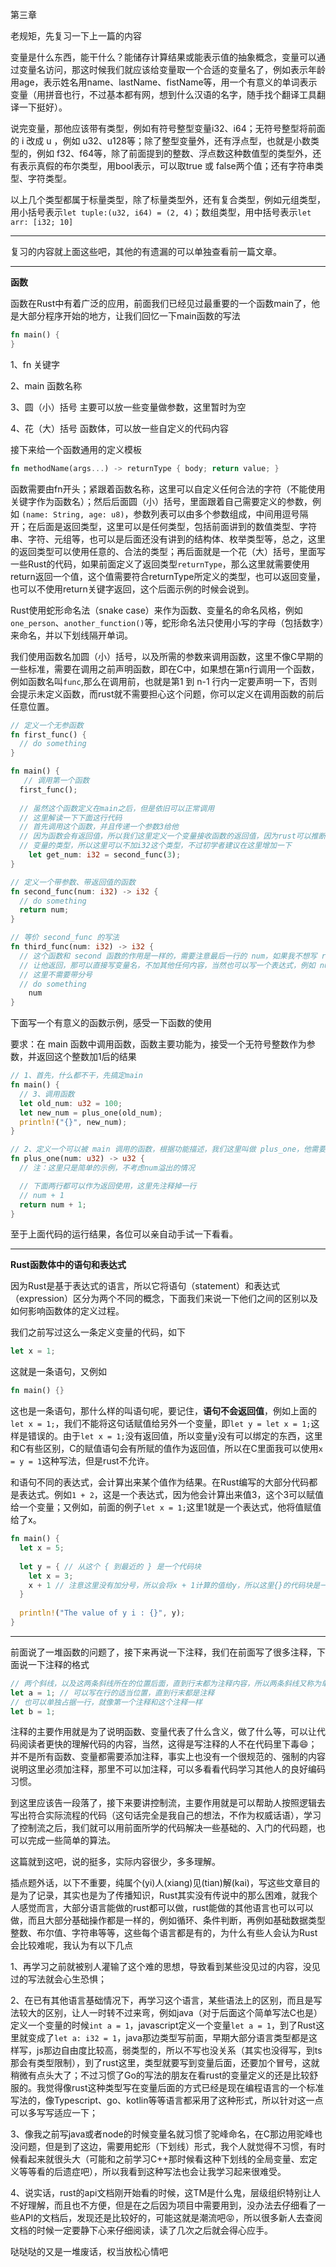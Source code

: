 第三章

老规矩，先复习一下上一篇的内容

变量是什么东西，能干什么？能储存计算结果或能表示值的抽象概念，变量可以通过变量名访问，那这时候我们就应该给变量取一个合适的变量名了，例如表示年龄用age，表示姓名用name、lastName、fistName等，用一个有意义的单词表示变量（用拼音也行，不过基本都有网，想到什么汉语的名字，随手找个翻译工具翻译一下挺好）。

说完变量，那他应该带有类型，例如有符号整型变量i32、i64；无符号整型将前面的 i 改成 u ，例如 u32、u128等；除了整型变量外，还有浮点型，也就是小数类型的，例如 f32、f64等，除了前面提到的整数、浮点数这种数值型的类型外，还有表示真假的布尔类型，用bool表示，可以取true 或 false两个值；还有字符串类型、字符类型。

以上几个类型都属于标量类型，除了标量类型外，还有复合类型，例如元组类型，用小括号表示`let tuple:(u32, i64) = (2, 4)`；数组类型，用中括号表示`let arr: [i32; 10]`

----

复习的内容就上面这些吧，其他的有遗漏的可以单独查看前一篇文章。

----

**函数**

函数在Rust中有着广泛的应用，前面我们已经见过最重要的一个函数main了，他是大部分程序开始的地方，让我们回忆一下main函数的写法

```rust
fn main() {
}
```

1、fn 关键字

2、main 函数名称

3、圆（小）括号  主要可以放一些变量做参数，这里暂时为空

4、花（大）括号 函数体，可以放一些自定义的代码内容

接下来给一个函数通用的定义模板

```rust
fn methodName(args...) -> returnType { body; return value; }
```

函数需要由fn开头；紧跟着函数名称，这里可以自定义任何合法的字符（不能使用关键字作为函数名）；然后后面圆（小）括号，里面跟着自己需要定义的参数，例如 `(name: String, age: u8)`，参数列表可以由多个参数组成，中间用逗号隔开；在后面是返回类型，这里可以是任何类型，包括前面讲到的数值类型、字符串、字符、元组等，也可以是后面还没有讲到的结构体、枚举类型等，总之，这里的返回类型可以使用任意的、合法的类型；再后面就是一个花（大）括号，里面写一些Rust的代码，如果前面定义了返回类型`returnType`，那么这里就需要使用return返回一个值，这个值需要符合returnType所定义的类型，也可以返回变量，也可以不使用return关键字返回，这个后面示例的时候会说到。

Rust使用蛇形命名法（snake case）来作为函数、变量名的命名风格，例如`one_person`、`another_function()`等，蛇形命名法只使用小写的字母（包括数字）来命名，并以下划线隔开单词。

我们使用函数名加圆（小）括号，以及所需的参数来调用函数，这里不像C早期的一些标准，需要在调用之前声明函数，即在C中，如果想在第n行调用一个函数，例如函数名叫`func`,那么在调用前，也就是第1 到 n-1 行内一定要声明一下，否则会提示未定义函数，而rust就不需要担心这个问题，你可以定义在调用函数的前后任意位置。

```rust
// 定义一个无参函数
fn first_func() {
  // do something
}

fn main() {
   // 调用第一个函数
  first_func();
  
  // 虽然这个函数定义在main之后，但是依旧可以正常调用
  // 这里解读一下下面这行代码
  // 首先调用这个函数，并且传递一个参数3给他
  // 因为函数会有返回值，所以我们这里定义一个变量接收函数的返回值，因为rust可以推断
  // 变量的类型，所以这里可以不加i32这个类型，不过初学者建议在这里增加一下
	let get_num: i32 = second_func(3); 
}

// 定义一个带参数、带返回值的函数
fn second_func(num: i32) -> i32 {
  // do something
  return num;
}

// 等价 second_func 的写法
fn third_func(num: i32) -> i32 {
  // 这个函数和 second 函数的作用是一样的，需要注意最后一行的 num，如果我不想写 return，还想
  // 让他返回，那可以直接写变量名，不加其他任何内容，当然也可以写一个表达式，例如 num + 1，
  // 这里不需要带分号
  // do something
	num
}
```

下面写一个有意义的函数示例，感受一下函数的使用

要求：在 main 函数中调用函数，函数主要功能为，接受一个无符号整数作为参数，并返回这个整数加1后的结果

```rust
// 1、首先，什么都不干，先搞定main
fn main() {
  // 3、调用函数
  let old_num: u32 = 100;
  let new_num = plus_one(old_num);
  println!("{}", new_num);
}

// 2、定义一个可以被 main 调用的函数，根据功能描述，我们这里叫做 plus_one，他需要接收一个参数，并返回参数+1
fn plus_one(num: u32) -> u32 {
  // 注：这里只是简单的示例，不考虑num溢出的情况

  // 下面两行都可以作为返回使用，这里先注释掉一行
  // num + 1
  return num + 1;
}
```

至于上面代码的运行结果，各位可以亲自动手试一下看看。

----

**Rust函数体中的语句和表达式**

因为Rust是基于表达式的语言，所以它将语句（statement）和表达式（expression）区分为两个不同的概念，下面我们来说一下他们之间的区别以及如何影响函数体的定义过程。

我们之前写过这么一条定义变量的代码，如下

```rust
let x = 1;
```

这就是一条语句，又例如

```rust
fn main() {}
```

这也是一条语句，那什么样的叫语句呢，要记住，**语句不会返回值**，例如上面的`let x = 1;`，我们不能将这句话赋值给另外一个变量，即`let y = let x = 1;`这样是错误的。由于`let x = 1;`没有返回值，所以变量y没有可以绑定的东西，这里和C有些区别，C的赋值语句会有所赋的值作为返回值，所以在C里面我可以使用`x = y = 1`这种写法，但是rust不允许。

和语句不同的表达式，会计算出来某个值作为结果。在Rust编写的大部分代码都是表达式。例如`1 + 2`，这是一个表达式，因为他会计算出来值3，这个3可以赋值给一个变量；又例如，前面的例子`let x = 1;`这里1就是一个表达式，他将值赋值给了x。

```rust
fn main() {
  let x = 5;
  
  let y = { // 从这个 { 到最近的 } 是一个代码块
    let x = 3;
    x + 1 // 注意这里没有加分号，所以会将x + 1计算的值给y，所以这里{}的代码块是一个表达式
  }
  
  println!("The value of y i : {}", y);
}
```

----

前面说了一堆函数的问题了，接下来再说一下注释，我们在前面写了很多注释，下面说一下注释的格式

```rust
// 两个斜线，以及这两条斜线所在的位置后面，直到行末都为注释内容，所以两条斜线又称为单行注释
let a = 1; // 可以写在行的适当位置，直到行末都是注释
// 也可以单独占据一行，就像第一个注释和这个注释一样
let b = 1;
```

注释的主要作用就是为了说明函数、变量代表了什么含义，做了什么等，可以让代码阅读者更快的理解代码的内容，当然，这得是写注释的人不在代码里下毒😄；并不是所有函数、变量都需要添加注释，事实上也没有一个很规范的、强制的内容说明这里必须加注释，那里不可以加注释，可以多看看代码学习其他人的良好编码习惯。

到这里应该告一段落了，接下来要讲控制流，主要作用就是可以帮助人按照逻辑去写出符合实际流程的代码（这句话完全是我自己的想法，不作为权威话语），学习了控制流之后，我们就可以用前面所学的代码解决一些基础的、入门的代码题，也可以完成一些简单的算法。

这篇就到这吧，说的挺多，实际内容很少，多多理解。



插点题外话，以下不重要，纯属个(yi)人(xiang)见(tian)解(kai)，写这些文章目的是为了记录，其实也是为了传播知识，Rust其实没有传说中的那么困难，就我个人感觉而言，大部分语言能做的rust都可以做，rust能做的其他语言也可以可以做，而且大部分基础操作都是一样的，例如循环、条件判断，再例如基础数据类型整数、布尔值、字符串等等，这些每个语言都是有的，为什么有些人会认为Rust会比较难呢，我认为有以下几点

1、再学习之前就被别人灌输了这个难的思想，导致看到某些没见过的内容，没见过的写法就会心生恐惧；

2、在已有其他语言基础情况下，再学习这个语言，某些语法上的区别，而且是写法较大的区别，让人一时转不过来弯，例如java（对于后面这个简单写法C也是）定义一个变量的时候`int a = 1`，javascript定义一个变量`let a = 1`，到了Rust这里就变成了`let a: i32 = 1`，java那边类型写前面，早期大部分语言类型都是这样写，js那边自由度比较高，弱类型的，所以不写也没关系（其实也没得写，到ts那会有类型限制），到了rust这里，类型就要写到变量后面，还要加个冒号，这就稍微有点头大了；不过习惯了Go的写法的朋友在看rust的变量定义的还是比较舒服的。我觉得像rust这种类型写在变量后面的方式已经是现在编程语言的一个标准写法的，像Typescript、go、kotlin等等语言都采用了这种形式，所以针对这一点可以多写写适应一下；

3、像我之前写java或者node的时候变量名就习惯了驼峰命名，在C那边用驼峰也没问题，但是到了这边，需要用蛇形（下划线）形式，我个人就觉得不习惯，有时候看起来就很头大（可能和之前学习C++那时候看这种下划线的全局变量、宏定义等等看的后遗症吧），所以我看到这种写法也会让我学习起来很难受。

4、说实话，rust的api文档刚开始看的时候，这TM是什么鬼，层级组织特别让人不好理解，而且也不方便，但是在之后因为项目中需要用到，没办法去仔细看了一些API的文档后，发现还是比较好的，可能这就是潮流吧😝，所以很多新人去查阅文档的时候一定要静下心来仔细阅读，读了几次之后就会得心应手。

哒哒哒的又是一堆废话，权当放松心情吧

